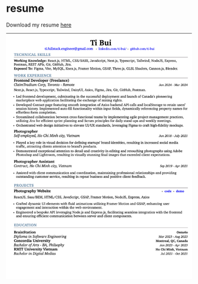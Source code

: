 # resume
Download my resume [here](https://github.com/ti-bui/resume/files/14640028/Resume_TiBui.pdf)



![Alt text](/assets/resume_img.png)
